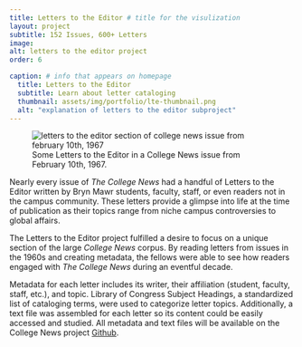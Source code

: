 ```yaml
---
title: Letters to the Editor # title for the visulization
layout: project
subtitle: 152 Issues, 600+ Letters
image:
alt: letters to the editor project
order: 6

caption: # info that appears on homepage
  title: Letters to the Editor
  subtitle: Learn about letter cataloging
  thumbnail: assets/img/portfolio/lte-thumbnail.png
  alt: "explanation of letters to the editor subproject"
---
```


<!--  
To use an image: add relative url and alt text below and uncomment/copy paste

<img class="img-fluid d-block mx-auto" src="{{ site.baseurl }}/assets/img" alt="">

--> 
<figure>
    <img class="img-fluid d-block mx-auto w-75" src="{{ site.baseurl }}/assets/img/portfolio/new-lte-in-issue.PNG" alt="letters to the editor section of college news issue from february 10th, 1967"/>
    <figcaption>Some Letters to the Editor in a College News issue from February 10th, 1967.</figcaption>
</figure>

Nearly every issue of *The College News* had a handful of Letters to the Editor written by Bryn Mawr students, faculty, staff, or even readers not in the campus community. These letters provide a glimpse into life at the time of publication as their topics range from niche campus controversies to global affairs.

The Letters to the Editor project fulfilled a desire to focus on a unique section of the large *College News* corpus. By reading letters from issues in the 1960s and creating metadata, the fellows were able to see how readers engaged with *The College News* during an eventful decade.

Metadata for each letter includes its writer, their affiliation (student, faculty, staff, etc.), and topic. Library of Congress Subject Headings, a standardized list of cataloging terms, were used to categorize letter topics. Additionally, a text file was assembled for each letter so its content could be easily accessed and studied. All metadata and text files will be available on the College News project [Github](https://github.com/digbmc/college-news/tree/main/letters-to-editor).
